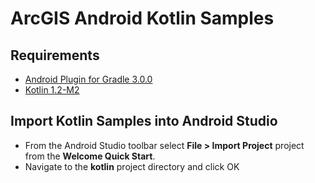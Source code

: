 # ArcGIS Android Kotlin Samples

## Requirements 
- [Android Plugin for Gradle 3.0.0](https://developer.android.com/studio/build/gradle-plugin-3-0-0.html)
- [Kotlin 1.2-M2](https://blog.jetbrains.com/kotlin/2017/08/kotlin-1-2-m2-is-out/)

## Import Kotlin Samples into Android Studio

- From the Android Studio toolbar select **File > Import Project** project from the **Welcome Quick Start**.
- Navigate to the **kotlin** project directory and click OK
